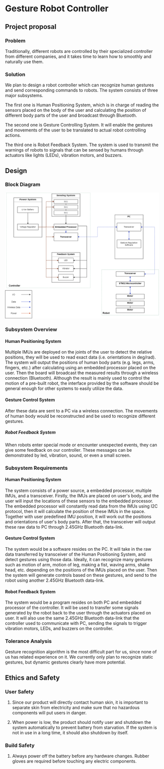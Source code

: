 # **Gesture Robot Controller**

## **Project proposal**

### **Problem**

Traditionally, different robots are controlled by their specialized controller from different companies, and it takes time to learn how to smoothly and naturally use them.

### **Solution**

We plan to design a robot controller which can recognize human gestures and send corresponding commands to robots. The system consists of three major subsystems.

The first one is Human Positioning System, which is in charge of reading the sensors placed on the body of the user and calculating the position of different body parts of the user and broadcast through Bluetooth.

The second one is Gesture Controlling System. It will enable the gestures and movements of the user to be translated to actual robot controlling actions.

The third one is Robot Feedback System. The system is used to transmit the warnings of robots to signals that can be sensed by humans through actuators like lights (LEDs), vibration motors, and buzzers.

## **Design**

### **Block Diagram**

![Block Diagram](https://github.com/0-EricZhou-0/GestureRobotController/blob/30818a82c5cfd2a7441b33995b91994a04efca4d/proposal.png)

### **Subsystem Overview**

#### **Human Positioning System**

Multiple IMUs are deployed on the joints of the user to detect the relative positions, they will be used to read exact data (i.e. orientations in deg/rad). The system will output the positions of human body parts (e.g. legs, arms, fingers, etc.) after calculating using an embedded processor placed on the user. Then the board will broadcast the measured results through a wireless connection (Bluetooth). Although the result is mainly used to control the motion of a pre-built robot, the interface provided by the software should be general enough for other systems to easily utilize the data.

#### **Gesture Control System**

After these data are sent to a PC via a wireless connection. The movements of human body would be reconstructed and be used to recognize different gestures.

##### **Robot Feedback System**

When robots enter special mode or encounter unexpected events, they can give some feedback on our controller. These messages can be demonstrated by led, vibration, sound, or even a small screen.

### **Subsystem Requirements**

#### **Human Positioning System**

The system consists of a power source, a embedded processor, multiple IMUs, and a transceiver. Firstly, the IMUs are placed on user's body, and the user will input the locations of these sensors to the embedded processor. The embedded processor will constantly read data from the IMUs using I2C protocol, then it will calculate the position of these IMUs in the space. Together with user predefined IMU position, it will work out the positions and orientations of user's body parts. After that, the transceiver will output these raw data to PC through 2.45GHz Bluetooth data-link.

#### **Gesture Control System**

The system would be a software resides on the PC. It will take in the raw data transferred by transceiver of the Human Positioning System, and detect gestures using those data. Ideally, it can recognize many gestures such as motion of arm, motion of leg, making a fist, waving arms, shake head, etc. depending on the positions of the IMUs placed on the user. Then the system will generate controls based on these gestures, and send to the robot using another 2.45GHz Bluetooth data-link.

#### **Robot Feedback System**

The system would be a program resides on both PC and embedded processor of the controller. It will be used to transfer some signals generated by the robot back to the user through the actuators placed on user. It will also use the same 2.45GHz Bluetooth data-link that the controller used to communicate with PC, sending the signals to trigger vibration motors, LEDs, and buzzers on the controller.

### **Tolerance Analysis**

Gesture recognition algorithm is the most difficult part for us, since none of us has related experience on it. We currently only plan to recognize static gestures, but dynamic gestures clearly have more potential.

## **Ethics and Safety**

### User Safety

1. Since our product will directly contact human skin, it is important to separate skin from electricity and make sure that no hazardous components will put users in danger.

2. When power is low, the product should notify user and shutdown the system automatically to prevent battery from starvation. If the system is not in use in a long time, it should also shutdown by itself.

### Build Safety

1. Always power off the battery before any hardware changes. Rubber gloves are required before touching any electric components.
